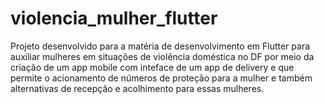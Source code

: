 # violencia_mulher_flutter
Projeto desenvolvido para a matéria de desenvolvimento em Flutter para auxiliar mulheres em situações de violência doméstica no DF por meio da criação de um app mobile com inteface de um app de delivery e que permite o acionamento de números de proteção para a mulher e também alternativas de recepção e acolhimento para essas mulheres.
